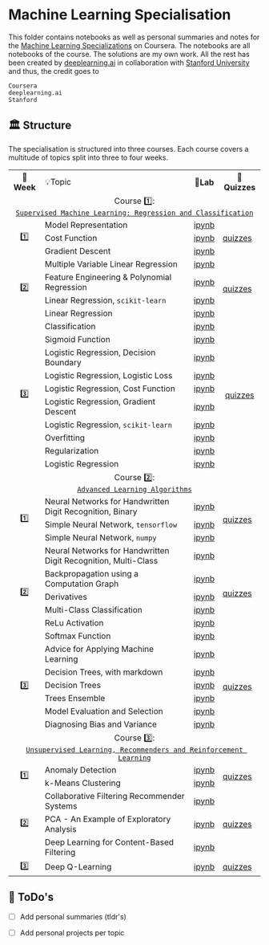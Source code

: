 

# Machine Learning Specialisation

This folder contains notebooks as well as personal summaries and notes for the [Machine Learning Specializations](https://www.coursera.org/specializations/machine-learning-introduction) on Coursera. The notebooks are all notebooks of the course. The solutions are my own work. All the rest has been created by [deeplearning.ai](https://www.deeplearning.ai/courses/machine-learning-specialization/) in collaboration with [Stanford University](https://www.stanford.edu/) and thus, the credit goes to

```
Coursera
deeplearning.ai
Stanford
```

## 🏛️ Structure

The specialisation is structured into three courses. Each course covers a multitude of topics split into three to four weeks. 

<table>
  <tr>
    <th>📅Week</th>
    <td>💡Topic</td>
    <th>🔬Lab</th>
    <th>📝Quizzes</th>
  </tr>
  <!-- ------------------------------------------------------------ -->
  <!-- COURSE 1 -->                
  <!-- ------------------------------------------------------------ -->
  <tr>
    <td colspan="4" align="center">
      Course 1️⃣:<br><a href="https://github.com/PeeteKeesel/coursera-summaries/blob/46973aefb4428c02749c01b6c2fc257af825cc2e/specializations/machine_learning_specialization/course1__supervised_machine_learning_regression_and_classification">
        <code>Supervised Machine Learning: Regression and Classification</code>
      </a>     
    </td>
  </tr>
  <tr>
    <td rowspan="3" align="center">1️⃣</td>
    <td>Model Representation</td>
    <td><a href="https://github.com/PeeteKeesel/coursera-summaries/blob/46973aefb4428c02749c01b6c2fc257af825cc2e/specializations/machine_learning_specialization/course1__supervised_machine_learning_regression_and_classification/C1_W1_Lab04_Gradient_Descent_Soln.ipynb">ipynb</a></td>
    <td rowspan="3">
        <a href="https://github.com/PeeteKeesel/coursera-summaries/blob/5492cf22bfcd92cf48667a2e3e37a4941bfb88be/specializations/machine_learning_specialization/course1__supervised_machine_learning_regression_and_classification/quizzes_c1.md">quizzes</a>
    </td>
  </tr>
  <tr>
    <!-- <td>1️⃣</td> -->
    <td>Cost Function</td>
    <td><a href="https://github.com/PeeteKeesel/coursera-summaries/blob/46973aefb4428c02749c01b6c2fc257af825cc2e/specializations/machine_learning_specialization/course1__supervised_machine_learning_regression_and_classification/C1_W1_Lab04_Gradient_Descent_Soln.ipynb">ipynb</a></td>
    <!-- <td></td> -->
  </tr>    
  <tr>
    <!-- <td>1️⃣</td> -->
    <td>Gradient Descent</td>
    <td><a href="https://github.com/PeeteKeesel/coursera-summaries/blob/46973aefb4428c02749c01b6c2fc257af825cc2e/specializations/machine_learning_specialization/course1__supervised_machine_learning_regression_and_classification/C1_W1_Lab04_Gradient_Descent_Soln.ipynb">ipynb</a></td>
    <!-- <td></td> -->
  </tr> 
  <tr>
    <td rowspan="4" align="center">2️⃣</td>
    <td>Multiple Variable Linear Regression</td>
    <td><a href="https://github.com/PeeteKeesel/coursera-summaries/blob/46973aefb4428c02749c01b6c2fc257af825cc2e/specializations/machine_learning_specialization/course1__supervised_machine_learning_regression_and_classification/C1_W2_Lab02_Multiple_Variable_Soln.ipynb">ipynb</a></td>
    <td rowspan="4"">
        <a href="https://github.com/PeeteKeesel/coursera-summaries/blob/5492cf22bfcd92cf48667a2e3e37a4941bfb88be/specializations/machine_learning_specialization/course1__supervised_machine_learning_regression_and_classification/quizzes_c1.md">quizzes</a>
    </td>
  </tr>   
  <tr>
    <!-- <td>2️⃣</td> -->
    <td>Feature Engineering & Polynomial Regression</td>
    <td><a href="https://github.com/PeeteKeesel/coursera-summaries/blob/46973aefb4428c02749c01b6c2fc257af825cc2e/specializations/machine_learning_specialization/course1__supervised_machine_learning_regression_and_classification/C1_W2_Lab04_FeatEng_PolyReg_Soln.ipynb">ipynb</a></td>
    <!-- <td></td> -->
  </tr>  
  <tr>
    <!-- <td>2️⃣</td> -->
    <td>Linear Regression, <code>scikit-learn</code></td>
    <td><a href="https://github.com/PeeteKeesel/coursera-summaries/blob/46973aefb4428c02749c01b6c2fc257af825cc2e/specializations/machine_learning_specialization/course1__supervised_machine_learning_regression_and_classification/C1_W2_Lab05_Sklearn_GD_Soln.ipynb">ipynb</a></td>
    <!-- <td></td> -->
  </tr> 
  <tr>
    <!-- <td>2️⃣</td> -->
    <td>Linear Regression</code></td>
    <td><a href="https://github.com/PeeteKeesel/coursera-summaries/blob/46973aefb4428c02749c01b6c2fc257af825cc2e/specializations/machine_learning_specialization/course1__supervised_machine_learning_regression_and_classification/C1_W2_Linear_Regression.ipynb">ipynb</a></td>
    <!-- <td></td> -->
  </tr>      
  <tr>
    <td rowspan="10" align="center">3️⃣</td>
    <td>Classification</td>
    <td><a href="https://github.com/PeeteKeesel/coursera-summaries/blob/46973aefb4428c02749c01b6c2fc257af825cc2e/specializations/machine_learning_specialization/course1__supervised_machine_learning_regression_and_classification/C1_W3_Lab01_Classification_Soln.ipynb">ipynb</a></td>
    <td rowspan="10" align="center">
        <a href="https://github.com/PeeteKeesel/coursera-summaries/blob/5492cf22bfcd92cf48667a2e3e37a4941bfb88be/specializations/machine_learning_specialization/course1__supervised_machine_learning_regression_and_classification/quizzes_c1.md">quizzes</a>
    </td>
  </tr>     
  <tr>
    <!-- <td>3️⃣</td> -->
    <td>Sigmoid Function</td>
    <td><a href="https://github.com/PeeteKeesel/coursera-summaries/blob/46973aefb4428c02749c01b6c2fc257af825cc2e/specializations/machine_learning_specialization/course1__supervised_machine_learning_regression_and_classification/C1_W3_Lab02_Sigmoid_function_Soln.ipynb">ipynb</a></td>
    <!-- <td></td> -->
  </tr>     
  <tr>
    <!-- <td>3️⃣</td> -->
    <td>Logistic Regression, Decision Boundary</td>
    <td><a href="https://github.com/PeeteKeesel/coursera-summaries/blob/46973aefb4428c02749c01b6c2fc257af825cc2e/specializations/machine_learning_specialization/course1__supervised_machine_learning_regression_and_classification/C1_W3_Lab03_Decision_Boundary_Soln.ipynb">ipynb</a></td>
    <!-- <td></td> -->
  </tr>     
  <tr>
    <!-- <td>3️⃣</td> -->
    <td>Logistic Regression, Logistic Loss</td>
    <td><a href="https://github.com/PeeteKeesel/coursera-summaries/blob/46973aefb4428c02749c01b6c2fc257af825cc2e/specializations/machine_learning_specialization/course1__supervised_machine_learning_regression_and_classification/C1_W3_Lab04_LogisticLoss_Soln.ipynb">ipynb</a></td>
    <!-- <td></td> -->
  </tr>     
   <tr>
    <!-- <td>3️⃣</td> -->
    <td>Logistic Regression, Cost Function</td>
    <td><a href="https://github.com/PeeteKeesel/coursera-summaries/blob/46973aefb4428c02749c01b6c2fc257af825cc2e/specializations/machine_learning_specialization/course1__supervised_machine_learning_regression_and_classification/C1_W3_Lab05_Cost_Function_Soln.ipynb">ipynb</a></td>
    <!-- <td></td> -->
  </tr>
  <tr>
    <!-- <td>3️⃣</td> -->
    <td>Logistic Regression, Gradient Descent</td>
    <td><a href="https://github.com/PeeteKeesel/coursera-summaries/blob/46973aefb4428c02749c01b6c2fc257af825cc2e/specializations/machine_learning_specialization/course1__supervised_machine_learning_regression_and_classification/C1_W3_Lab06_Gradient_Descent_Soln.ipynb">ipynb</a></td>
    <!-- <td></td> -->
  </tr>     
   <tr>
    <!-- <td>3️⃣</td> -->
    <td>Logistic Regression, <code>scikit-learn</code></td>
    <td><a href="https://github.com/PeeteKeesel/coursera-summaries/blob/46973aefb4428c02749c01b6c2fc257af825cc2e/specializations/machine_learning_specialization/course1__supervised_machine_learning_regression_and_classification/C1_W3_Lab07_Scikit_Learn_Soln.ipynb">ipynb</a></td>
    <!-- <td></td> -->
  </tr> 
  <tr>
    <!-- <td>3️⃣</td> -->
    <td>Overfitting</td>
    <td><a href="https://github.com/PeeteKeesel/coursera-summaries/blob/46973aefb4428c02749c01b6c2fc257af825cc2e/specializations/machine_learning_specialization/course1__supervised_machine_learning_regression_and_classification/C1_W3_Lab08_Overfitting_Soln.ipynb">ipynb</a></td>
    <!-- <td></td> -->
  </tr>     
   <tr>
    <!-- <td>3️⃣</td> -->
    <td>Regularization</td>
    <td><a href="https://github.com/PeeteKeesel/coursera-summaries/blob/46973aefb4428c02749c01b6c2fc257af825cc2e/specializations/machine_learning_specialization/course1__supervised_machine_learning_regression_and_classification/C1_W3_Lab09_Regularization_Soln.ipynb">ipynb</a></td>
    <!-- <td></td> -->
  </tr> 
  <tr>
    <!-- <td>3️⃣</td> -->
    <td>Logistic Regression</td>
    <td><a href="https://github.com/PeeteKeesel/coursera-summaries/blob/46973aefb4428c02749c01b6c2fc257af825cc2e/specializations/machine_learning_specialization/course1__supervised_machine_learning_regression_and_classification/C1_W3_Logistic_Regression.ipynb">ipynb</a></td>
    <!-- <td></td> -->
  </tr>   
  <!-- ------------------------------------------------------------ -->
  <!-- COURSE 2 -->                
  <!-- ------------------------------------------------------------ -->
  <tr>
    <td colspan="4" align="center">
      Course 2️⃣:<br><a href="https://github.com/PeeteKeesel/coursera-summaries/blob/46973aefb4428c02749c01b6c2fc257af825cc2e/specializations/machine_learning_specialization/course2__advanced_learning_algorithms">
        <code>Advanced Learning Algorithms</code>
      </a>
    </td>
  </tr>
  <tr>
    <td rowspan="3" align="center">1️⃣</td>
    <td>Neural Networks for Handwritten Digit Recognition, Binary</td>
    <td><a href="https://github.com/PeeteKeesel/coursera-summaries/blob/46973aefb4428c02749c01b6c2fc257af825cc2e/specializations/machine_learning_specialization/course2__advanced_learning_algorithms/C2_W1_Assignment.ipynb">ipynb</a></td>
    <td rowspan="3">
        <a href="https://github.com/PeeteKeesel/coursera-summaries/blob/5492cf22bfcd92cf48667a2e3e37a4941bfb88be/specializations/machine_learning_specialization/course2__advanced_learning_algorithms/quizzes_c2.md">quizzes</a>
    </td>
  </tr>
  <tr>
    <!-- <td>1️⃣</td> -->
    <td>Simple Neural Network, <code>tensorflow</code></td>
    <td><a href="https://github.com/PeeteKeesel/coursera-summaries/blob/46973aefb4428c02749c01b6c2fc257af825cc2e/specializations/machine_learning_specialization/course2__advanced_learning_algorithms/C2_W1_Lab02_CoffeeRoasting_TF.ipynb">ipynb</a></td>
    <!-- <td></td> -->
  </tr>
  <tr>
    <!-- <td>1️⃣</td> -->
    <td>Simple Neural Network, <code>numpy</code></td>
    <td><a href="https://github.com/PeeteKeesel/coursera-summaries/blob/46973aefb4428c02749c01b6c2fc257af825cc2e/specializations/machine_learning_specialization/course2__advanced_learning_algorithms/C2_W1_Lab03_CoffeeRoasting_Numpy.ipynb">ipynb</a></td>
    <!-- <td></td> -->
  </tr>
  <tr>
    <td rowspan="6" align="center">2️⃣</td>
    <td>Neural Networks for Handwritten Digit Recognition, Multi-Class</td>
    <td><a href="https://github.com/PeeteKeesel/coursera-summaries/blob/46973aefb4428c02749c01b6c2fc257af825cc2e/specializations/machine_learning_specialization/course2__advanced_learning_algorithms/C2_W2_Assignment.ipynb">ipynb</a></td>
    <td rowspan="6">
        <a href="https://github.com/PeeteKeesel/coursera-summaries/blob/5492cf22bfcd92cf48667a2e3e37a4941bfb88be/specializations/machine_learning_specialization/course2__advanced_learning_algorithms/quizzes_c2.md">quizzes</a>
    </td>
  </tr>
  <tr>
    <!-- <td>2️⃣</td> -->
    <td>Backpropagation using a Computation Graph</td>
    <td><a href="https://github.com/PeeteKeesel/coursera-summaries/blob/46973aefb4428c02749c01b6c2fc257af825cc2e/specializations/machine_learning_specialization/course2__advanced_learning_algorithms/C2_W2_Backprop.ipynb">ipynb</a></td>
    <!-- <td></td> -->
  </tr>
  <tr>
    <!-- <td>2️⃣</td> -->
    <td>Derivatives</td>
    <td><a href="https://github.com/PeeteKeesel/coursera-summaries/blob/46973aefb4428c02749c01b6c2fc257af825cc2e/specializations/machine_learning_specialization/course2__advanced_learning_algorithms/C2_W2_Derivatives.ipynb">ipynb</a></td>
    <!-- <td></td> -->
  </tr>
  <tr>
    <!-- <td>2️⃣</td> -->
    <td>Multi-Class Classification</td>
    <td><a href="https://github.com/PeeteKeesel/coursera-summaries/blob/46973aefb4428c02749c01b6c2fc257af825cc2e/specializations/machine_learning_specialization/course2__advanced_learning_algorithms/C2_W2_Multiclass_TF.ipynb">ipynb</a></td>
    <!-- <td></td> -->
  </tr>
  <tr>
    <!-- <td>2️⃣</td> -->
    <td>ReLu Activation</td>
    <td><a href="https://github.com/PeeteKeesel/coursera-summaries/blob/46973aefb4428c02749c01b6c2fc257af825cc2e/specializations/machine_learning_specialization/course2__advanced_learning_algorithms/C2_W2_Relu.ipynb">ipynb</a></td>
    <!-- <td></td> -->
  </tr>
  <tr>
    <!-- <td>2️⃣</td> -->
    <td>Softmax Function</td>
    <td><a href="https://github.com/PeeteKeesel/coursera-summaries/blob/46973aefb4428c02749c01b6c2fc257af825cc2e/specializations/machine_learning_specialization/course2__advanced_learning_algorithms/C2_W2_SoftMax.ipynb">ipynb</a></td>
    <!-- <td></td> -->
  </tr>
  <tr>
    <td rowspan="6" align="center">3️⃣</td>
    <td>Advice for Applying Machine Learning</td>
    <td><a href="https://github.com/PeeteKeesel/coursera-summaries/blob/46973aefb4428c02749c01b6c2fc257af825cc2e/specializations/machine_learning_specialization/course2__advanced_learning_algorithms/C2_W3_Assignment.ipynb">ipynb</a></td>
    <td rowspan="6">
        <a href="https://github.com/PeeteKeesel/coursera-summaries/blob/5492cf22bfcd92cf48667a2e3e37a4941bfb88be/specializations/machine_learning_specialization/course2__advanced_learning_algorithms/quizzes_c2.md">quizzes</a>
    </td>
  </tr>
  <tr>
    <!-- <td>3️⃣</td> -->
    <td>Decision Trees, with markdown</td>
    <td><a href="https://github.com/PeeteKeesel/coursera-summaries/blob/46973aefb4428c02749c01b6c2fc257af825cc2e/specializations/machine_learning_specialization/course2__advanced_learning_algorithms/C2_W4_Decision_Tree_with_Markdown.ipynb">ipynb</a></td>
    <!-- <td></td> -->
  </tr>   
  <tr>
    <!-- <td>3️⃣</td> -->
    <td>Decision Trees</td>
    <td><a href="https://github.com/PeeteKeesel/coursera-summaries/blob/46973aefb4428c02749c01b6c2fc257af825cc2e/specializations/machine_learning_specialization/course2__advanced_learning_algorithms/C2_W4_Lab_01_Decision_Trees.ipynb">ipynb</a></td>
    <!-- <td></td> -->
  </tr>   
  <tr>
    <!-- <td>3️⃣</td> -->
    <td>Trees Ensemble</td>
    <td><a href="https://github.com/PeeteKeesel/coursera-summaries/blob/46973aefb4428c02749c01b6c2fc257af825cc2e/specializations/machine_learning_specialization/course2__advanced_learning_algorithms/C2_W4_Lab_02_Tree_Ensemble.ipynb">ipynb</a></td>
    <!-- <td></td> -->
  </tr>  
  <tr>
    <!-- <td>3️⃣</td> -->
    <td>Model Evaluation and Selection</td>
    <td><a href="https://github.com/PeeteKeesel/coursera-summaries/blob/46973aefb4428c02749c01b6c2fc257af825cc2e/specializations/machine_learning_specialization/course2__advanced_learning_algorithms/C2W3_Lab_01_Model_Evaluation_and_Selection.ipynb">ipynb</a></td>
    <!-- <td></td> -->
  </tr>  
  <tr>
    <!-- <td>3️⃣</td> -->
    <td>Diagnosing Bias and Variance</td>
    <td><a href="https://github.com/PeeteKeesel/coursera-summaries/blob/46973aefb4428c02749c01b6c2fc257af825cc2e/specializations/machine_learning_specialization/course2__advanced_learning_algorithms/C2W3_Lab_02_Diagnosing_Bias_and_Variance.ipynb">ipynb</a></td>
    <!-- <td></td> -->
  </tr> 
  <!-- ------------------------------------------------------------ -->
  <!-- COURSE 3 -->                
  <!-- ------------------------------------------------------------ -->              
  <tr>
    <td colspan="4" align="center">
      Course 3️⃣:<br><a href="https://github.com/PeeteKeesel/coursera-summaries/blob/4765f1ee6ecb581871daad5544a85c74bd1de302/specializations/machine_learning_specialization/course3__unsupervised_learning_recommenders_reinforcement_learning">
        <code>Unsupervised Learning, Recommenders and Reinforcement Learning</code>
      </a>
    </td>
  </tr> 
  <tr>
    <td rowspan="2" align="center">1️⃣</td>
    <td>Anomaly Detection</td>
    <td><a href="https://github.com/PeeteKeesel/coursera-summaries/blob/3e4a4d83f57edea25845b3dd62179f772236efaf/specializations/machine_learning_specialization/course3__unsupervised_learning_recommenders_reinforcement_learning/C3_W1_Anomaly_Detection.ipynb">ipynb</a></td>
    <td rowspan="2">
        <a href="https://github.com/PeeteKeesel/coursera-summaries/blob/4c6d22e48d596563e15ef1b9dd84467fdc293984/specializations/machine_learning_specialization/course3__unsupervised_learning_recommenders_reinforcement_learning/quizzes_c3.md">quizzes</a>
    </td>
  </tr>   
  <tr>
    <!-- <td>1️⃣</td> -->
    <td>k-Means Clustering</td>
    <td><a href="https://github.com/PeeteKeesel/coursera-summaries/blob/46973aefb4428c02749c01b6c2fc257af825cc2e/specializations/machine_learning_specialization/course3__unsupervised_learning_recommenders_reinforcement_learning/C3_W1_KMeans_Assignment.ipynb">ipynb</a></td>
    <!-- <td></td> -->
  </tr>  
  <tr>
    <td rowspan="3" align="center">2️⃣</td>
    <td>Collaborative Filtering Recommender Systems</td>
    <td><a href="https://github.com/PeeteKeesel/coursera-summaries/blob/d21a6e519c6ef939184e0e5118a8b96fdbdce5c5/specializations/machine_learning_specialization/course3__unsupervised_learning_recommenders_reinforcement_learning/C3_W2_Collaborative_RecSys_Assignment.ipynb">ipynb</a></td>
    <td rowspan="3">
        <a href="https://github.com/PeeteKeesel/coursera-summaries/blob/4c6d22e48d596563e15ef1b9dd84467fdc293984/specializations/machine_learning_specialization/course3__unsupervised_learning_recommenders_reinforcement_learning/quizzes_c3.md">quizzes</a>
    </td>
  </tr>  
  <tr>
    <!-- <td>2️⃣</td> -->
    <td>PCA - An Example of Exploratory Analysis</td>
    <td><a href="https://github.com/PeeteKeesel/coursera-summaries/blob/d21a6e519c6ef939184e0e5118a8b96fdbdce5c5/specializations/machine_learning_specialization/course3__unsupervised_learning_recommenders_reinforcement_learning/C3_W2_Lab01_PCA_Visualization_Examples.ipynb">ipynb</a></td>
    <!-- <td></td> -->
  </tr>  
  <tr>
    <!-- <td>2️⃣</td> -->
    <td>Deep Learning for Content-Based Filtering</td>
    <td><a href="https://github.com/PeeteKeesel/coursera-summaries/blob/d21a6e519c6ef939184e0e5118a8b96fdbdce5c5/specializations/machine_learning_specialization/course3__unsupervised_learning_recommenders_reinforcement_learning/C3_W2_RecSysNN_Assignment.ipynb">ipynb</a></td>
    <!-- <td></td> -->
  </tr>  
  <tr>
    <td rowspan="1" align="center">3️⃣</td>
    <td>Deep Q-Learning</td>
    <td><a href="https://github.com/PeeteKeesel/coursera-summaries/blob/4765f1ee6ecb581871daad5544a85c74bd1de302/specializations/machine_learning_specialization/course3__unsupervised_learning_recommenders_reinforcement_learning/C3_W3_A1_Assignment.ipynb">ipynb</a></td>
    <td rowspan="1">
        <a href="https://github.com/PeeteKeesel/coursera-summaries/blob/4c6d22e48d596563e15ef1b9dd84467fdc293984/specializations/machine_learning_specialization/course3__unsupervised_learning_recommenders_reinforcement_learning/quizzes_c3.md">quizzes</a>
    </td>
  </tr>                
</table>


## 📆 ToDo's 

- [ ] Add personal summaries (tldr's)
- [ ] Add personal projects per topic

